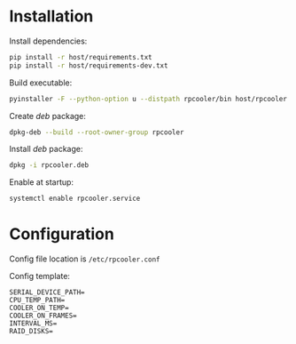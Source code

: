 # Installation

Install dependencies:

```bash
pip install -r host/requirements.txt
pip install -r host/requirements-dev.txt
```

Build executable:

```bash
pyinstaller -F --python-option u --distpath rpcooler/bin host/rpcooler.py
```
Create *deb* package:

```bash
dpkg-deb --build --root-owner-group rpcooler
```
Install *deb* package:

```bash
dpkg -i rpcooler.deb
```

Enable at startup:

```bash
systemctl enable rpcooler.service
```

# Configuration

Config file location is `/etc/rpcooler.conf`

Config template:

```
SERIAL_DEVICE_PATH=
CPU_TEMP_PATH=
COOLER_ON_TEMP=
COOLER_ON_FRAMES=
INTERVAL_MS=
RAID_DISKS=
```
